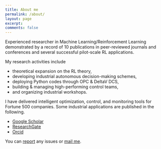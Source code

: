 ```yaml
---
title: About me
permalink: /about/
layout: page
excerpt: 
comments: false
---
```


Experienced researcher in Machine Learning/Reinforcement Learning demonstrated by a record of 10 publications in peer-reviewed journals and conferences and several successful pilot-scale RL applications. 

My research activities include 
- theoretical expansion on the RL theory, 
- developing industrial autonomous decision-making schemes, 
- deploying Python codes through OPC & DeltaV DCS, 
- building & managing high-performing control teams, 
- and organizing industrial workshops. 

I have delivered intelligent optimization, control, and monitoring tools for Fortune 500 companies. Some industrial applications are published in the following. 


<!-- - [Linkedin](http://linkedin.com/in/oguzhandogru) -->
- [Google Scholar](https://scholar.google.ca/citations?user=JSbo0GcAAAAJ&hl=en)
- [ResearchGate](https://www.researchgate.net/profile/Oguzhan-Dogru-2)
- [Orcid](https://orcid.org/0000-0002-6745-4117)
<!-- - <a href="mailto:oguzhan.dogru@protonmail.com">E-Mail</a> -->


You can [report](http://github.com/oguzhan-dogru/od_blog3/issues/new) any issues or <a href="mailto:oguzhan.dogru@protonmail.com">mail me</a>. 
